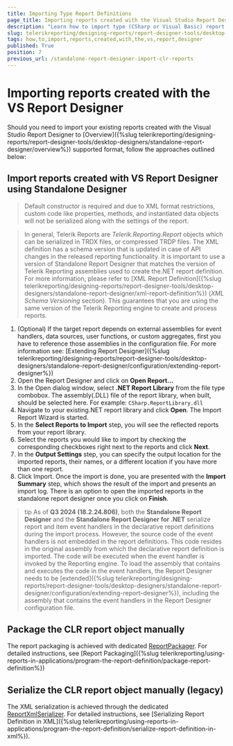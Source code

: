 ```yaml
---
title: Importing Type Report Definitions
page_title: Importing reports created with the Visual Studio Report Designer
description: "Learn how to import type (CSharp or Visual Basic) report definitions from DLL files, created with the Visual Studio Report Designer."
slug: telerikreporting/designing-reports/report-designer-tools/desktop-designers/standalone-report-designer/how-to-import-reports-created-with-the-vs-report-designer
tags: how,to,import,reports,created,with,the,vs,report,designer
published: True
position: 7
previous_url: /standalone-report-designer-import-clr-reports
---
```


# Importing reports created with the VS Report Designer

Should you need to import your existing reports created with the Visual Studio Report Designer to [Overview]({%slug telerikreporting/designing-reports/report-designer-tools/desktop-designers/standalone-report-designer/overview%}) supported format, follow the approaches outlined below:

## Import reports created with VS Report Designer using Standalone Designer

> Default constructor is required and due to XML format restrictions, custom code like properties, methods, and instantiated data objects will not be serialized along with the settings of the report.

> In general, Telerik Reports are *Telerik.Reporting.Report* objects which can be serialized in TRDX files, or compressed TRDP files. The XML definition has a schema version that is updated in case of API changes in the released reporting functionality. It is important to use a version of Standalone Report Designer that matches the version of Telerik Reporting assemblies used to create the.NET report definition. For more information, please refer to [XML Report Definition]({%slug telerikreporting/designing-reports/report-designer-tools/desktop-designers/standalone-report-designer/xml-report-definition%}) (*XML Schema Versioning* section). This guarantees that you are using the same version of the Telerik Reporting engine to create and process reports.

1. (Optional) If the target report depends on external assemblies for event handlers, data sources, user functions, or custom aggregates, first you have to reference those assemblies in the configuration file. For more information see: [Extending Report Designer]({%slug telerikreporting/designing-reports/report-designer-tools/desktop-designers/standalone-report-designer/configuration/extending-report-designer%})
1. Open the Report Designer and click on __Open Report...__
1. In the Open dialog window, select __.NET Report Library__ from the file type combobox. The assembly(.DLL) file of the report library, when built, should be selected here. For example: `CSharp.ReportLibrary.dll`
1. Navigate to your existing.NET report library and click __Open__. The Import Report Wizard is started.
1. In the __Select Reports to Import__ step, you will see the reflected reports from your report library.
1. Select the reports you would like to import by checking the corresponding checkboxes right next to the reports and click __Next__.
1. In the __Output Settings__ step, you can specify the output location for the imported reports, their names, or a different location if you have more than one report.
1. Click Import. Once the import is done, you are presented with the __Import Summary__ step, which shows the result of the import and presents an import log. There is an option to open the imported reports in the standalone report designer once you click on __Finish__.

>tip As of __Q3 2024 (18.2.24.806)__, both the __Standalone Report Designer__ and the __Standalone Report Designer for .NET__ serialize report and item event handlers in the declarative report definitions during the import process. However, the source code of the event handlers is not embedded in the report definitions. This code resides in the original assembly from which the declarative report definition is imported. The code will be executed when the event handler is invoked by the Reporting engine. To load the assembly that contains and executes the code in the event handlers, the Report Designer needs to be [extended]({%slug telerikreporting/designing-reports/report-designer-tools/desktop-designers/standalone-report-designer/configuration/extending-report-designer%}), including the assembly that contains the event handlers in the Report Designer configuration file.

## Package the CLR report object manually

The report packaging is achieved with dedicated [ReportPackager](/api/Telerik.Reporting.ReportPackager). For detailed instructions, see [Report Packaging]({%slug telerikreporting/using-reports-in-applications/program-the-report-definition/package-report-definition%})

## Serialize the CLR report object manually (legacy)

The XML serialization is achieved through the dedicated [ReportXmlSerializer](/api/Telerik.Reporting.XmlSerialization.ReportXmlSerializer). For detailed instructions, see [Serializing Report Definition in XML]({%slug telerikreporting/using-reports-in-applications/program-the-report-definition/serialize-report-definition-in-xml%}).
